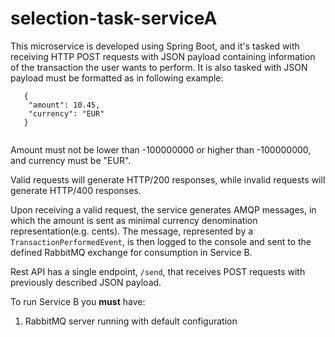 # selection-task-serviceA
This microservice is developed using Spring Boot, and it's tasked with receiving HTTP POST requests with JSON payload containing information of the transaction the user wants to perform.
It is also tasked with 
JSON payload must be formatted as in following example: 
```           
   {
    "amount": 10.45,
    "currency": "EUR"
   }
               
```
Amount must not be lower than -100000000 or higher than -100000000, and currency must be "EUR".

Valid requests will generate HTTP/200 responses, while invalid requests will generate HTTP/400 responses.

Upon receiving a valid request, the service generates AMQP messages, in which the amount is sent as minimal currency denomination representation(e.g. cents).
The message, represented by a `TransactionPerformedEvent`, is then logged to the console and sent to the defined RabbitMQ exchange for consumption in Service B.


Rest API has a single endpoint, `/send`, that receives POST requests with previously described JSON payload.

To run Service B you **must** have:
1. RabbitMQ server running with default configuration
